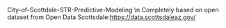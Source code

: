City-of-Scottdale-STR-Predictive-Modeling \n
Completely based on open dataset from Open Data Scottsdale:https://data.scottsdaleaz.gov/

